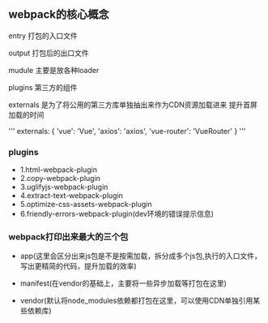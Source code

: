 ## webpack的核心概念

entry   打包的入口文件

output  打包后的出口文件

mudule  主要是放各种loader

plugins 第三方的组件

externals 是为了将公用的第三方库单独抽出来作为CDN资源加载进来
提升首屏加载的时间

'''
externals: {
  'vue': 'Vue',
  'axios': 'axios',
  'vue-router': 'VueRouter'
}
'''

### plugins

- 1.html-webpack-plugin
- 2.copy-webpack-plugin
- 3.uglifyjs-webpack-plugin
- 4.extract-text-webpack-plugin
- 5.optimize-css-assets-webpack-plugin
- 6.friendly-errors-webpack-plugin(dev环境的错误提示信息)



### webpack打印出来最大的三个包

- app(这里会区分出来js包是不是按需加载，拆分成多个js包,执行的入口文件，写出更精简的代码，提升加载的效率)

- manifest(在vendor的基础上，主要将一些异步加载等打包在这里)

- vendor(默认将node_modules依赖都打包在这里，可以使用CDN单独引用某些依赖库)
